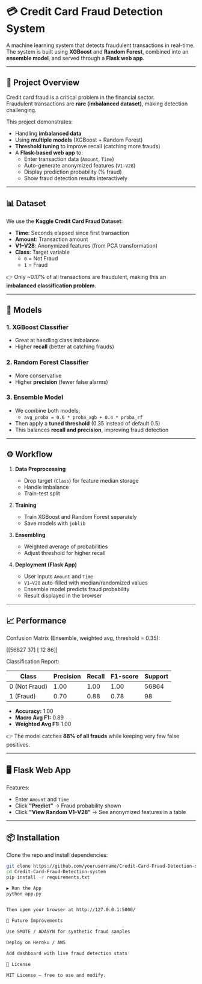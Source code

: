 # 💳 Credit Card Fraud Detection System

A machine learning system that detects fraudulent transactions in real-time.  
The system is built using **XGBoost** and **Random Forest**, combined into an **ensemble model**, and served through a **Flask web app**.

---

## 🚀 Project Overview

Credit card fraud is a critical problem in the financial sector.  
Fraudulent transactions are **rare (imbalanced dataset)**, making detection challenging.  

This project demonstrates:
- Handling **imbalanced data**
- Using **multiple models** (XGBoost + Random Forest)
- **Threshold tuning** to improve recall (catching more frauds)
- A **Flask-based web app** to:
  - Enter transaction data (`Amount`, `Time`)
  - Auto-generate anonymized features (`V1–V28`)
  - Display prediction probability (% fraud)
  - Show fraud detection results interactively

---

## 📊 Dataset

We use the **Kaggle Credit Card Fraud Dataset**:

- **Time**: Seconds elapsed since first transaction
- **Amount**: Transaction amount
- **V1–V28**: Anonymized features (from PCA transformation)
- **Class**: Target variable  
  - `0` = Not Fraud  
  - `1` = Fraud

👉 Only ~0.17% of all transactions are fraudulent, making this an **imbalanced classification problem**.

---

## 🧠 Models

### 1. **XGBoost Classifier**
- Great at handling class imbalance
- Higher **recall** (better at catching frauds)

### 2. **Random Forest Classifier**
- More conservative
- Higher **precision** (fewer false alarms)

### 3. **Ensemble Model**
- We combine both models:
  - `avg_proba = 0.6 * proba_xgb + 0.4 * proba_rf`
- Then apply a **tuned threshold** (0.35 instead of default 0.5)
- This balances **recall and precision**, improving fraud detection

---

## ⚙️ Workflow

1. **Data Preprocessing**
   - Drop target (`Class`) for feature median storage
   - Handle imbalance
   - Train-test split

2. **Training**
   - Train XGBoost and Random Forest separately
   - Save models with `joblib`

3. **Ensembling**
   - Weighted average of probabilities
   - Adjust threshold for higher recall

4. **Deployment (Flask App)**
   - User inputs `Amount` and `Time`
   - `V1–V28` auto-filled with median/randomized values
   - Ensemble model predicts fraud probability
   - Result displayed in the browser

---

## 📈 Performance

Confusion Matrix (Ensemble, weighted avg, threshold = 0.35):

[[56827 37]
[ 12 86]]


Classification Report:

| Class | Precision | Recall | F1-score | Support |
|-------|-----------|--------|----------|---------|
| 0 (Not Fraud) | 1.00 | 1.00 | 1.00 | 56864 |
| 1 (Fraud)     | 0.70 | 0.88 | 0.78 | 98 |

- **Accuracy:** 1.00  
- **Macro Avg F1:** 0.89  
- **Weighted Avg F1:** 1.00  

👉 The model catches **88% of all frauds** while keeping very few false positives.

---

## 🖥️ Flask Web App

Features:
- Enter `Amount` and `Time`
- Click **"Predict"** → Fraud probability shown
- Click **"View Random V1–V28"** → See anonymized features in a table

---

## 📦 Installation

Clone the repo and install dependencies:

```bash
git clone https://github.com/yourusername/Credit-Card-Fraud-Detection-system.git
cd Credit-Card-Fraud-Detection-system
pip install -r requirements.txt

▶️ Run the App
python app.py


Then open your browser at http://127.0.0.1:5000/

📌 Future Improvements

Use SMOTE / ADASYN for synthetic fraud samples

Deploy on Heroku / AWS

Add dashboard with live fraud detection stats

📜 License

MIT License – free to use and modify.
